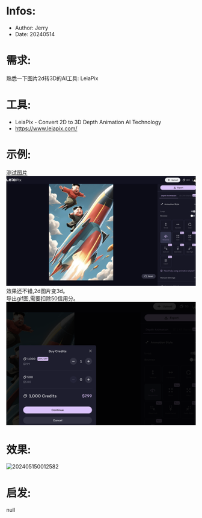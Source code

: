 # Infos:

- Author: Jerry
- Date: 20240514

# 需求:
熟悉一下图片2d转3D的AI工具: LeiaPix 

# 工具:
- LeiaPix - Convert 2D to 3D Depth Animation AI Technology
- https://www.leiapix.com/

# 示例:

[测试图片](https://imagine.bc8.ai/gallery/o/dda6871a-01a2-4b96-9ea0-56762d082f7e)
![20240514043823](https://raw.githubusercontent.com/jerrychan807/imggg/master/image/20240514043823.png)
效果还不错,2d图片变3d。    
导出gif图,需要扣除50信用分。
![20240515001258](https://raw.githubusercontent.com/jerrychan807/imggg/master/image/20240515001258.png)     

# 效果:

![202405150012582](https://github.com/jerrychan807/awesome-ai-tools-practices/blob/main/static/6c03ef90-3511-4f2e-b22d-69158a64d0f3_animation.gif?raw=true)

# 启发:

null